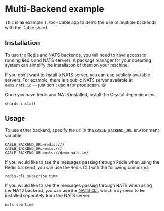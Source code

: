 # Multi-Backend example

This is an example Turbo+Cable app to demo the use of multiple backends with the Cable shard.

## Installation

To use the Redis and NATS backends, you will need to have access to running
Redis and NATS servers. A package manager for your operating system can simplify
the installation of them on your machine.

If you don't want to install a NATS server, you can use publicly available servers. For example, there is a public NATS server available at `demo.nats.io` — just don't use it for production. 😄

Once you have Redis and NATS installed, install the Crystal dependencies:

```shell
shards install
```

## Usage

To use either backend, specify the url in the `CABLE_BACKEND_URL` environment variable:

```shell
CABLE_BACKEND_URL=redis:///
CABLE_BACKEND_URL=nats:///
CABLE_BACKEND_URL=nats://demo.nats.io/
```

If you would like to see the messages passing through Redis when using the Redis backend, you can use the Redis CLI with the following command:

```shell
redis-cli subscribe time
```

If you would like to see the messages passing through NATS when using the NATS backend, you can use the [NATS CLI](https://github.com/nats-io/natscli), which may need to be installed separately from the NATS server.

```shell
nats sub time
```
